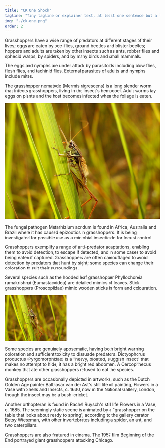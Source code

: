 ```yaml
---
title: "CK One Shock"
tagline: "Tiny tagline or explainer text, at least one sentence but a long one."
img: "./ck-one.png"
order: 2
---
```


Grasshoppers have a wide range of predators at different stages of their lives; eggs are eaten by bee-flies, ground beetles and blister beetles; hoppers and adults are taken by other insects such as ants, robber flies and sphecid wasps, by spiders, and by many birds and small mammals.

The eggs and nymphs are under attack by parasitoids including blow flies, flesh flies, and tachinid flies. External parasites of adults and nymphs include mites.

The grasshopper nematode (Mermis nigrescens) is a long slender worm that infects grasshoppers, living in the insect's hemocoel. Adult worms lay eggs on plants and the host becomes infected when the foliage is eaten.

<div class="float right">
    <img src="grasshopper.jpg" alt="" />
</div>

The fungal pathogen Metarhizium acridum is found in Africa, Australia and Brazil where it has caused epizootics in grasshoppers. It is being investigated for possible use as a microbial insecticide for locust control.

Grasshoppers exemplify a range of anti-predator adaptations, enabling them to avoid detection, to escape if detected, and in some cases to avoid being eaten if captured. Grasshoppers are often camouflaged to avoid detection by predators that hunt by sight; some species can change their coloration to suit their surroundings.

Several species such as the hooded leaf grasshopper Phyllochoreia ramakrishnai (Eumastacoidea)  are detailed mimics of leaves. Stick grasshoppers (Proscopiidae) mimic wooden sticks in form and colouration.

<div class="float left" style="width: 200px;"> 
    <img src="grasshopper.jpg" alt="" />
</div>

Some species are genuinely aposematic, having both bright warning coloration and sufficient toxicity to dissuade predators. Dictyophorus productus (Pyrgomorphidae) is a "heavy, bloated, sluggish insect" that makes no attempt to hide; it has a bright red abdomen. A Cercopithecus monkey that ate other grasshoppers refused to eat the species.

Grasshoppers are occasionally depicted in artworks, such as the Dutch Golden Age painter Balthasar van der Ast's still life oil painting, Flowers in a Vase with Shells and Insects, c. 1630, now in the National Gallery, London, though the insect may be a bush-cricket.

Another orthopteran is found in Rachel Ruysch's still life Flowers in a Vase, c. 1685. The seemingly static scene is animated by a "grasshopper on the table that looks about ready to spring", according to the gallery curator Betsy Wieseman, with other invertebrates including a spider, an ant, and two caterpillars.

Grasshoppers are also featured in cinema. The 1957 film Beginning of the End portrayed giant grasshoppers attacking Chicago.